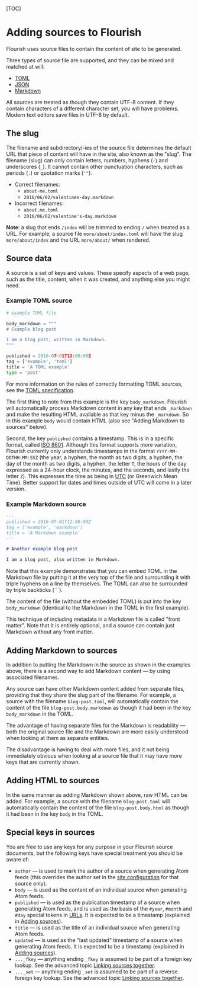 [TOC]

# Adding sources to Flourish

Flourish uses source files to contain the content of site to be generated.

Three types of source file are supported, and they can be mixed and matched
at will:

* [TOML][toml]
* [JSON][json]
* [Markdown][md]

All sources are treated as though they contain UTF-8 content. If they contain
characters of a different character set, you will have problems. Modern text
editors save files in UTF-8 by default.


## The slug

The filename and subdirectory/-ies of the source file determines the default
URL that piece of content will have in the site, also known as the "slug". The
filename (slug) can only contain letters, numbers, hyphens (`-`) and
underscores (`_`). It cannot contain other punctuation characters, such as
periods (`.`) or quotation marks (`'"`).

* Correct filenames:
    * `about-me.toml`
    * `2016/06/02/valentines-day.markdown`
* Incorrect filenames:
    * `about.me.toml`
    * `2016/06/02/valentine's-day.markdown`

**Note**: a slug that ends `/index`  will be trimmed to ending `/` when
treated as a URL. For example, a source file `more/about/index.toml` will have
the slug `more/about/index` and the URL `more/about/` when rendered.

## Source data

A source is a set of keys and values. These specify aspects of a web page,
such as the title, content, when it was created, and anything else you might
need. 

### Example TOML source

```python
# example TOML file

body_markdown = """
# Example blog post

I am a blog post, written in Markdown.
"""

published = 2016-07-01T12:00:00Z
tag = ['example', 'toml']
title = 'A TOML example'
type = 'post'
```

For more information on the rules of correctly formatting TOML sources, see
the [TOML specification][tomlspec].

The first thing to note from this example is the key `body_markdown`. Flourish
will automatically process Markdown content in any key that ends `_markdown`
and make the resulting HTML available as that key minus the `_markdown`. So in
this example `body` would contain HTML (also see "Adding Markdown to sources"
below).

Second, the key `published` contains a timestamp. This is in a specific 
format, called [ISO 8601][iso]. Although this format supports more 
variation, Flourish currently only understands timestamps in the format 
`YYYY-MM-DDTHH:MM:SSZ` (the year, a hyphen, the month as two digits, a hyphen,
the day of the month as two digits, a hyphen, the letter `T`, the hours
of the day expressed as a 24-hour clock, the minutes, and the seconds, and
lastly the letter `Z`). This expresses the time as being in [UTC][utc] 
(or Greenwich Mean Time). Better support for dates and times outside of UTC
will come in a later version.


### Example Markdown source

```markdown
---
published = 2016-07-01T12:00:00Z
tag = ['example', 'markdown']
title = 'A Markdown example'
---

# Another example blog post

I am a blog post, also written in Markdown.
```

Note that this example demonstrates that you can embed TOML in the Markdown
file by putting it at the very top of the file and surrounding it with triple
hyphens on a line by themselves. The TOML can also be surrounded by triple
backticks (\`\`\`).

The content of the file (without the embedded TOML) is put into the key
`body_markdown` (identical to the Markdown in the TOML in the first example).

This technique of including metadata in a Markdown file is called
"front matter". Note that it is entirely optional, and a source can contain
just Markdown without any front matter.

## Adding Markdown to sources

In addition to putting the Markdown in the source as shown in the examples
above, there is a second way to add Markdown content — by using associated
filenames.

Any source can have other Markdown content added from separate files,
providing that they share the slug part of the filename. For example, a
source with the filename `blog-post.toml`, will automatically contain the
content of the file `blog-post.body.markdown` as though it had been in
the key `body_markdown` in the TOML.

The advantage of having separate files for the Markdown is readability — both
the original source file and the Markdown are more easily understood when
looking at them as separate entities.

The disadvantage is having to deal with more files, and it not being
immediately obvious when looking at a source file that it may have more
keys that are currently shown.


## Adding HTML to sources

In the same manner as adding Markdown shown above, raw HTML can be added.
For example, a source with the filename `blog-post.toml` will automatically
contain the content of the file `blog-post.body.html` as though it had been
in the key `body` in the TOML.


## Special keys in sources

You are free to use any keys for any purpose in your Flourish source
documents, but the following keys have special treatment you should
be aware of:

  * `author` — is used to mark the author of a source when
    generating Atom feeds (this overrides the author set in
    the [site configuration](/site-configuration/) for that source only).
  * `body` — is used as the content of an individual source when generating
    Atom feeds.
  * `published` — is used as the publication timestamp of a source when
    generating Atom feeds, and is used as the basis of the `#year`, `#month`
    and `#day` special tokens in [URLs](/adding-urls/). It is expected to be a
    timestamp (explained in [Adding sources](/adding-sources/)).
  * `title` — is used as the title of an individual source when generating
    Atom feeds.
  * `updated` — is used as the "last updated" timestamp of a source when
    generating Atom feeds. It is expected to be a timestamp (explained in
    [Adding sources](/adding-sources/)).
  * `..._fkey` — anything ending `_fkey` is assumed to be part of a foreign
    key lookup. See the advanced topic
    [Linking sources together](/linking-sources/).
  * `..._set` — anything ending `_set` is assumed to be part of a reverse
    foreign key lookup. See the advanced topic
    [Linking sources together](/linking-sources/).


[iso]: https://en.wikipedia.org/wiki/ISO_8601
[json]: http://json.org
[md]: http://daringfireball.net/projects/markdown/
[toml]: https://github.com/toml-lang/toml
[tomlspec]: https://github.com/toml-lang/toml#user-content-spec
[utc]: https://en.wikipedia.org/wiki/Coordinated_Universal_Time
